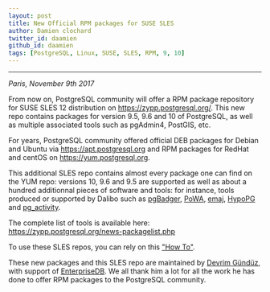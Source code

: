 ```yaml
---
layout: post
title: New Official RPM packages for SUSE SLES
author: Damien clochard
twitter_id: daamien
github_id: daamien
tags: [PostgreSQL, Linux, SUSE, SLES, RPM, 9, 10]
---
```


---
*Paris, November 9th 2017* 


From now on, PostgreSQL community will offer a RPM package repository for SUSE SLES 12 distribution on <https://zypp.postgresql.org/>.
This new repo contains packages for version 9.5, 9.6 and 10 of PostgreSQL, as well as multiple associated tools such as pgAdmin4, PostGIS, etc.

<!--MORE-->

For years, PostgreSQL community offered official DEB packages for Debian and Ubuntu via <https://apt.postgresql.org> and RPM packages for RedHat and centOS on <https://yum.postgresql.org>.

This additional SLES repo contains almost every package one can find on the YUM repo: versions 10, 9.6 and 9.5 are supported as well as about a hundred additionnal pieces of software and tools: for instance, tools produced or supported by Dalibo such as [pgBadger](http://dalibo.github.io/pgbadger/), 
[PoWA](http://dalibo.github.io/powa/), 
[emaj](https://github.com/beaud76/emaj), 
[HypoPG](http://dalibo.github.io/hypopg/) and 
[pg_activity](https://github.com/julmon/pg_activity).


The complete list of tools is available here: <https://zypp.postgresql.org/news-packagelist.php>


To use these SLES repos, you can rely on this ["How To"](https://zypp.postgresql.org/howtozypp.php).


These new packages and this SLES repo are maintained by [Devrim Gündüz](https://twitter.com/devrimgunduz), with support of [EnterpriseDB](https://www.enterprisedb.com/). We all thank him a lot for all the work he has done to offer RPM packages to the PostgreSQL community.
